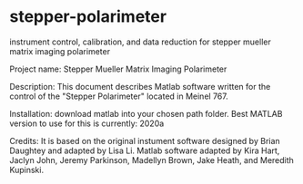 # stepper-polarimeter
instrument control, calibration, and data reduction for stepper mueller matrix imaging polarimeter

Project name: Stepper Mueller Matrix Imaging Polarimeter

Description: This document describes Matlab software written for the control of the "Stepper Polarimeter" located in Meinel 767. 

Installation: download matlab into your chosen path folder. Best MATLAB version to use for this  is currently: 2020a

Credits: It is based on the original instument software designed by Brian Daughtey and adapted by Lisa Li. Matlab software adapted by Kira Hart, Jaclyn John, Jeremy Parkinson, Madellyn Brown,  Jake Heath, and Meredith Kupinski.
